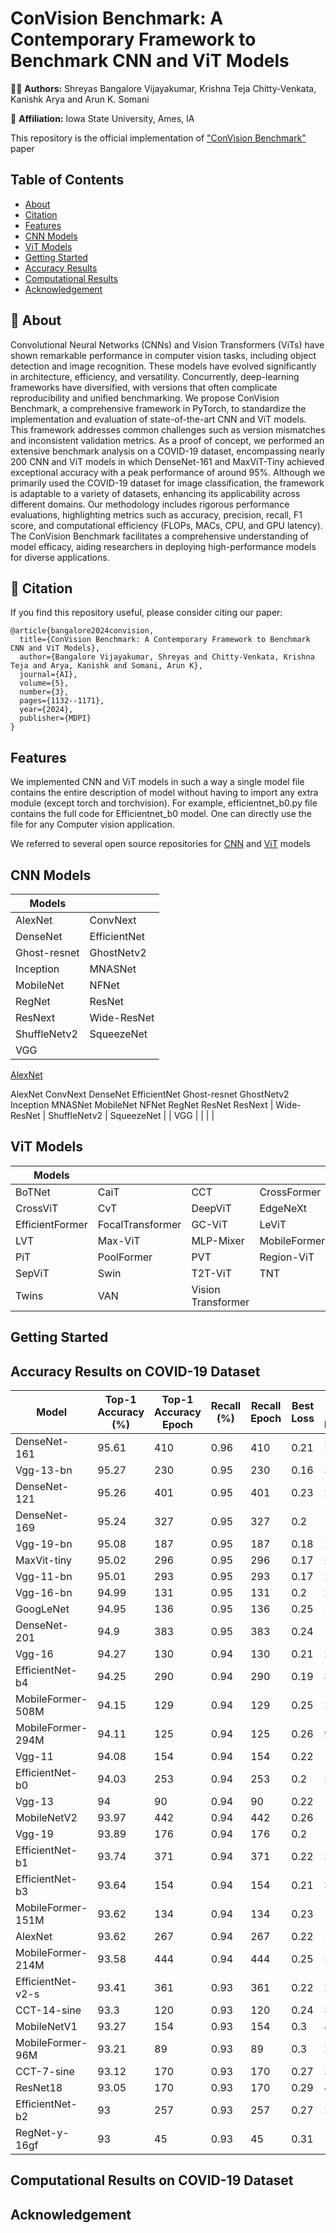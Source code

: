 # ConVision Benchmark: A Contemporary Framework to Benchmark CNN and ViT Models
 
 🧑‍💻 **Authors:** Shreyas Bangalore Vijayakumar, Krishna Teja Chitty-Venkata, Kanishk Arya and Arun K. Somani

🏣 **Affiliation:** Iowa State University, Ames, IA

This repository is the official implementation of ["ConVision Benchmark"](https://www.mdpi.com/2673-2688/5/3/56) paper 




## Table of Contents

- [About](#-about)
- [Citation](#-citation)
- [Features](#features)
- [CNN Models](#cnn-models)
- [ViT Models](#vit-models)
- [Getting Started](#getting-started)
- [Accuracy Results](#accuracy-results-on-covid-19-dataset)
- [Computational Results](#computational-results-on-covid-19-dataset)
- [Acknowledgement](#acknowledgement)











## 📌 About
Convolutional Neural Networks (CNNs) and Vision Transformers (ViTs) have shown remarkable performance in computer vision tasks, including object detection and image recognition. These models have evolved significantly in architecture, efficiency, and versatility. Concurrently, deep-learning frameworks have diversified, with versions that often complicate reproducibility and unified benchmarking. We propose ConVision Benchmark, a comprehensive framework in PyTorch, to standardize the implementation and evaluation of state-of-the-art CNN and ViT models. This framework addresses common challenges such as version mismatches and inconsistent validation metrics. As a proof of concept, we performed an extensive benchmark analysis on a COVID-19 dataset, encompassing nearly 200 CNN and ViT models in which DenseNet-161 and MaxViT-Tiny achieved exceptional accuracy with a peak performance of around 95%. Although we primarily used the COVID-19 dataset for image classification, the framework is adaptable to a variety of datasets, enhancing its applicability across different domains. Our methodology includes rigorous performance evaluations, highlighting metrics such as accuracy, precision, recall, F1 score, and computational efficiency (FLOPs, MACs, CPU, and GPU latency). The ConVision Benchmark facilitates a comprehensive understanding of model efficacy, aiding researchers in deploying high-performance models for diverse applications.



## 📌 Citation
If you find this repository useful, please consider citing our paper:

```
@article{bangalore2024convision,
  title={ConVision Benchmark: A Contemporary Framework to Benchmark CNN and ViT Models},
  author={Bangalore Vijayakumar, Shreyas and Chitty-Venkata, Krishna Teja and Arya, Kanishk and Somani, Arun K},
  journal={AI},
  volume={5},
  number={3},
  pages={1132--1171},
  year={2024},
  publisher={MDPI}
}
```

## Features


We implemented CNN and ViT models in such a way a single model file contains the entire description of model without having to import any extra module (except torch and torchvision). For example, efficientnet_b0.py file contains the full code for Efficientnet_b0 model. One can directly use the file for any Computer vision application.  


We referred to several open source repositories for [CNN](https://github.com/pytorch/vision/tree/main/torchvision/models) and [ViT](https://github.com/lucidrains/vit-pytorch) models 


## CNN Models

| Models |   |
|-----------------------------------------------------------------------------------|----------------------------------------|
| AlexNet | ConvNext  | 
| DenseNet | EfficientNet |
| Ghost-resnet | GhostNetv2 | 
| Inception | MNASNet |
| MobileNet | NFNet |
| RegNet | ResNet |
| ResNext | Wide-ResNet | 
| ShuffleNetv2 | SqueezeNet |
| VGG | |


 [AlexNet](Models/CNN_Models/AlexNet/)

AlexNet
ConvNext
DenseNet
EfficientNet
Ghost-resnet
GhostNetv2
Inception
MNASNet
MobileNet
NFNet
RegNet
ResNet
ResNext | Wide-ResNet | ShuffleNetv2 | SqueezeNet  |
| VGG | | | |



## ViT Models
| Models |   |  |  |
|----------------------------------------------|---------------------------------------|--------------------------------------------------------------------|------------------------------------------|
| BoTNet       | CaiT  | CCT  | CrossFormer |
| CrossViT | CvT | DeepViT  | EdgeNeXt |
| EfficientFormer | FocalTransformer | GC-ViT | LeViT |
| LVT | Max-ViT | MLP-Mixer | MobileFormer |
| PiT  | PoolFormer | PVT  | Region-ViT  |
| SepViT | Swin | T2T-ViT  | TNT |
| Twins | VAN | Vision Transformer | | 


## Getting Started





## Accuracy Results on COVID-19 Dataset


<!-- | Model-Name | Best-Top-1 | Best-F1-score | Best-Loss | Best-Precision | Best-Recall | Best-FPR | Best-FNR | Best-MCC | MACs | FLOPS | Number-of-Parameters | CPU-latency | GPU-latency  |
| --- | --- | --- | --- | --- | --- | --- | --- | --- | --- | --- | --- | --- | --- |
| ResNet18 |  |  |  |  |  |  |  | | |  |  |  |  | -->


| Model    | Top-1 Accuracy (\%) | Top-1 Accuracy Epoch | Recall (\%) | Recall Epoch | Best Loss | Best Loss Epoch |
|-------------------|------------------------------|-------------------------------|----------------------|-----------------------|--------------------|--------------------------|
| DenseNet-161      | 95.61                        | 410                           | 0.96                 | 410                   | 0.21               | 226                      |
| Vgg-13-bn         | 95.27                        | 230                           | 0.95                 | 230                   | 0.16               | 39                       |
| DenseNet-121      | 95.26                        | 401                           | 0.95                 | 401                   | 0.23               | 204                      |
| DenseNet-169      | 95.24                        | 327                           | 0.95                 | 327                   | 0.2                | 12                       |
| Vgg-19-bn         | 95.08                        | 187                           | 0.95                 | 187                   | 0.18               | 24                       |
| MaxVit-tiny       | 95.02                        | 296                           | 0.95                 | 296                   | 0.17               | 26                       |
| Vgg-11-bn         | 95.01                        | 293                           | 0.95                 | 293                   | 0.17               | 27                       |
| Vgg-16-bn         | 94.99                        | 131                           | 0.95                 | 131                   | 0.2                | 28                       |
| GoogLeNet         | 94.95                        | 136                           | 0.95                 | 136                   | 0.25               | 16                       |
| DenseNet-201      | 94.9                         | 383                           | 0.95                 | 383                   | 0.24               | 11                       |
| Vgg-16            | 94.27                        | 130                           | 0.94                 | 130                   | 0.21               | 20                       |
| EfficientNet-b4   | 94.25                        | 290                           | 0.94                 | 290                   | 0.19               | 30                       |
| MobileFormer-508M | 94.15                        | 129                           | 0.94                 | 129                   | 0.25               | 24                       |
| MobileFormer-294M | 94.11                        | 125                           | 0.94                 | 125                   | 0.26               | 9                        |
| Vgg-11            | 94.08                        | 154                           | 0.94                 | 154                   | 0.22               | 12                       |
| EfficientNet-b0   | 94.03                        | 253                           | 0.94                 | 253                   | 0.2                | 26                       |
| Vgg-13            | 94                           | 90                            | 0.94                 | 90                    | 0.22               | 11                       |
| MobileNetV2       | 93.97                        | 442                           | 0.94                 | 442                   | 0.26               | 17                       |
| Vgg-19            | 93.89                        | 176                           | 0.94                 | 176                   | 0.2                | 17                       |
| EfficientNet-b1   | 93.74                        | 371                           | 0.94                 | 371                   | 0.22               | 31                       |
| EfficientNet-b3   | 93.64                        | 154                           | 0.94                 | 154                   | 0.21               | 31                       |
| MobileFormer-151M | 93.62                        | 134                           | 0.94                 | 134                   | 0.23               | 16                       |
| AlexNet           | 93.62                        | 267                           | 0.94                 | 267                   | 0.22               | 19                       |
| MobileFormer-214M | 93.58                        | 444                           | 0.94                 | 444                   | 0.25               | 22                       |
| EfficientNet-v2-s | 93.41                        | 361                           | 0.93                 | 361                   | 0.22               | 28                       |
| CCT-14-sine       | 93.3                         | 120                           | 0.93                 | 120                   | 0.24               | 33                       |
| MobileNetV1       | 93.27                        | 154                           | 0.93                 | 154                   | 0.3                | 460                      |
| MobileFormer-96M  | 93.21                        | 89                            | 0.93                 | 89                    | 0.3                | 26                       |
| CCT-7-sine        | 93.12                        | 170                           | 0.93                 | 170                   | 0.27               | 30                       |
| ResNet18          | 93.05                        | 170                           | 0.93                 | 170                   | 0.29               | 443                      |
| EfficientNet-b2   | 93                           | 257                           | 0.93                 | 257                   | 0.27               | 26                       |
| RegNet-y-16gf     | 93                           | 45                            | 0.93                 | 45                    | 0.31               | 11                       |



## Computational Results on COVID-19 Dataset



## Acknowledgement